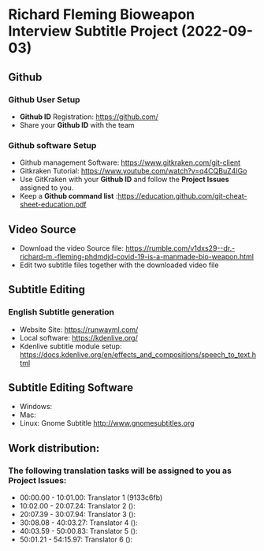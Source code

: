 # Richard Fleming Bioweapon Interview Subtitle Project (2022-09-03)

## Github

### Github User Setup

- **Github ID** Registration: https://github.com/
- Share your **Github ID** with the team

### Github software Setup

- Github management Software: https://www.gitkraken.com/git-client
- Gitkraken Tutorial: https://www.youtube.com/watch?v=q4CQBuZ4IGo
- Use GitKraken with your **Github ID** and follow the **Project Issues** assigned to you.
- Keep a **Github command list** :https://education.github.com/git-cheat-sheet-education.pdf

## Video Source

- Download the video Source file:  https://rumble.com/v1dxs29--dr.-richard-m.-fleming-phdmdjd-covid-19-is-a-manmade-bio-weapon.html 
- Edit two subtitle files together with the downloaded video file 

## Subtitle Editing

### English Subtitle generation

- Website Site: https://runwayml.com/
- Local software: https://kdenlive.org/
- Kdenlive subtitle module setup: https://docs.kdenlive.org/en/effects_and_compositions/speech_to_text.html

## Subtitle Editing Software 

- Windows:
- Mac: 
- Linux: Gnome Subtitle http://www.gnomesubtitles.org 

 
## Work distribution:

### The following translation tasks will be assigned to you as **Project Issues**:

- 00:00.00 - 10:01.00: Translator 1 (9133c6fb)
- 10:02.00 - 20:07.24: Translator 2 (): 
- 20:07.39 - 30:07.94: Translator 3 (): 
- 30:08.08 - 40:03.27: Translator 4 (): 
- 40:03.59 - 50:00.83: Translator 5 (): 
- 50:01.21 - 54:15.97: Translator 6 (): 






